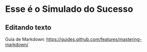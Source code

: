 # Esse é o Simulado do Sucesso
## Editando texto

Guia de Markdown:
https://guides.github.com/features/mastering-markdown/
